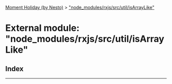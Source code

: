 [Moment Holiday (by Nesto)](../README.md) > ["node_modules/rxjs/src/util/isArrayLike"](../modules/_node_modules_rxjs_src_util_isarraylike_.md)

# External module: "node_modules/rxjs/src/util/isArrayLike"

## Index

---

